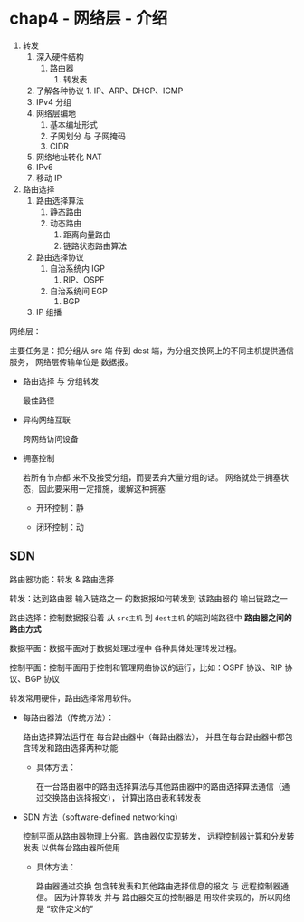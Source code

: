 # chap4 - 网络层 - 介绍

1. 转发
   1. 深入硬件结构
      1. 路由器
         1. 转发表
   2. 了解各种协议 1. IP、ARP、DHCP、ICMP
   3. IPv4 分组
   4. 网络层编地
      1. 基本编址形式
      2. 子网划分 与 子网掩码
      3. CIDR
   5. 网络地址转化 NAT
   6. IPv6
   7. 移动 IP
2. 路由选择
   1. 路由选择算法
      1. 静态路由
      2. 动态路由
         1. 距离向量路由
         2. 链路状态路由算法
   2. 路由选择协议
      1. 自治系统内 IGP
         1. RIP、OSPF
      2. 自治系统间 EGP
         1. BGP
   3. IP 组播

网络层：

主要任务是：把分组从 src 端 传到 dest 端，为分组交换网上的不同主机提供通信服务，
网络层传输单位是 数据报。

- 路由选择 与 分组转发

  最佳路径

- 异构网络互联

  跨网络访问设备

- 拥塞控制

  若所有节点都 来不及接受分组，而要丢弃大量分组的话。
  网络就处于拥塞状态，因此要采用一定措施，缓解这种拥塞

  - 开环控制：静

  - 闭环控制：动

## SDN

路由器功能：转发 & 路由选择

转发：达到路由器 输入链路之一 的数据报如何转发到 该路由器的 输出链路之一

路由选择：控制数据报沿着 从 `src主机` 到 `dest主机` 的端到端路径中 **路由器之间的路由方式**

数据平面：数据平面对于数据处理过程中 各种具体处理转发过程。

控制平面：控制平面用于控制和管理网络协议的运行，比如：OSPF 协议、RIP 协议、BGP 协议

转发常用硬件，路由选择常用软件。

- 每路由器法（传统方法）：

  路由选择算法运行在 每台路由器中（每路由器法），
  并且在每台路由器中都包含转发和路由选择两种功能

  - 具体方法：

    在一台路由器中的路由选择算法与其他路由器中的路由选择算法通信（通过交换路由选择报文），
    计算出路由表和转发表

- SDN 方法（software-defined networking）

  控制平面从路由器物理上分离。路由器仅实现转发，
  远程控制器计算和分发转发表 以供每台路由器所使用

  - 具体方法：

    路由器通过交换 包含转发表和其他路由选择信息的报文 与 远程控制器通信。
    因为计算转发 并与 路由器交互的控制器是 用软件实现的，所以网络是 “软件定义的”
